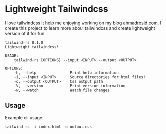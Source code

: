 # Lightweight Tailwindcss
I love tailwindcss it help me enjoying working on my blog [ahmadrosid.com](https://www.ahmadrosid.com). I create this project to learn more about tailwindcss and create lightweight version of it for fun.

```shell
tailwind-rs 0.1.0
Lightweight tailwindcss!

USAGE:
    tailwind-rs [OPTIONS] --input <INPUT> --output <OUTPUT>

OPTIONS:
    -h, --help               Print help information
    -i, --input <INPUT>      Source directories for html files!
    -o, --output <OUTPUT>    Css output path
    -V, --version            Print version information
    -w, --watch              Watch file changes
```

## Usage

Example cli usage:
```shell
tailwind-rs -i index.html -o output.css
```
